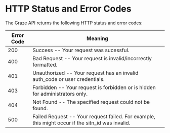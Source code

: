 # HTTP Status and Error Codes

The Graze API returns the following HTTP status and error codes:

Error Code | Meaning
---------- | -------
200 | Success -- Your request was sucessful.
400 | Bad Request -- Your request is invalid/incorrectly formatted.
401 | Unauthorized -- Your request has an invalid auth_code or user credentials.
403 | Forbidden -- Your request is forbidden or is hidden for administrators only.
404 | Not Found -- The specified request could not be found.
500 | Failed Request -- Your request failed. For example, this might occur if the sitn_id was invalid.
